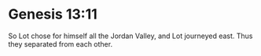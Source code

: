 # Genesis 13:11

So Lot chose for himself all the Jordan Valley, and Lot journeyed east. Thus they separated from each other.
